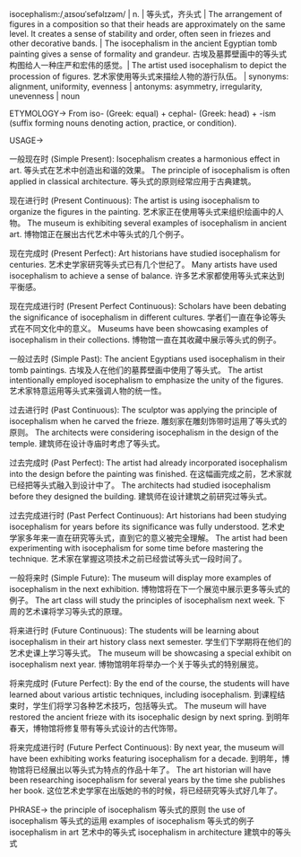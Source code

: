 isocephalism:/ˌaɪsoʊˈsefəlɪzəm/ | n. | 等头式，齐头式 | The arrangement of figures in a composition so that their heads are approximately on the same level.  It creates a sense of stability and order, often seen in friezes and other decorative bands. |  The isocephalism in the ancient Egyptian tomb painting gives a sense of formality and grandeur.  古埃及墓葬壁画中的等头式构图给人一种庄严和宏伟的感觉。|  The artist used isocephalism to depict the procession of figures. 艺术家使用等头式来描绘人物的游行队伍。 | synonyms: alignment, uniformity, evenness | antonyms: asymmetry, irregularity, unevenness | noun

ETYMOLOGY->
From iso- (Greek: equal) + cephal- (Greek: head) + -ism (suffix forming nouns denoting action, practice, or condition).

USAGE->

一般现在时 (Simple Present):
Isocephalism creates a harmonious effect in art. 等头式在艺术中创造出和谐的效果。
The principle of isocephalism is often applied in classical architecture. 等头式的原则经常应用于古典建筑。

现在进行时 (Present Continuous):
The artist is using isocephalism to organize the figures in the painting. 艺术家正在使用等头式来组织绘画中的人物。
The museum is exhibiting several examples of isocephalism in ancient art. 博物馆正在展出古代艺术中等头式的几个例子。

现在完成时 (Present Perfect):
Art historians have studied isocephalism for centuries.  艺术史学家研究等头式已有几个世纪了。
Many artists have used isocephalism to achieve a sense of balance. 许多艺术家都使用等头式来达到平衡感。

现在完成进行时 (Present Perfect Continuous):
Scholars have been debating the significance of isocephalism in different cultures. 学者们一直在争论等头式在不同文化中的意义。
Museums have been showcasing examples of isocephalism in their collections. 博物馆一直在其收藏中展示等头式的例子。


一般过去时 (Simple Past):
The ancient Egyptians used isocephalism in their tomb paintings. 古埃及人在他们的墓葬壁画中使用了等头式。
The artist intentionally employed isocephalism to emphasize the unity of the figures. 艺术家特意运用等头式来强调人物的统一性。

过去进行时 (Past Continuous):
The sculptor was applying the principle of isocephalism when he carved the frieze.  雕刻家在雕刻饰带时运用了等头式的原则。
The architects were considering isocephalism in the design of the temple. 建筑师在设计寺庙时考虑了等头式。

过去完成时 (Past Perfect):
The artist had already incorporated isocephalism into the design before the painting was finished. 在这幅画完成之前，艺术家就已经把等头式融入到设计中了。
The architects had studied isocephalism before they designed the building.  建筑师在设计建筑之前研究过等头式。


过去完成进行时 (Past Perfect Continuous):
Art historians had been studying isocephalism for years before its significance was fully understood. 艺术史学家多年来一直在研究等头式，直到它的意义被完全理解。
The artist had been experimenting with isocephalism for some time before mastering the technique.  艺术家在掌握这项技术之前已经尝试等头式一段时间了。

一般将来时 (Simple Future):
The museum will display more examples of isocephalism in the next exhibition. 博物馆将在下一个展览中展示更多等头式的例子。
The art class will study the principles of isocephalism next week.  下周的艺术课将学习等头式的原理。

将来进行时 (Future Continuous):
The students will be learning about isocephalism in their art history class next semester. 学生们下学期将在他们的艺术史课上学习等头式。
The museum will be showcasing a special exhibit on isocephalism next year. 博物馆明年将举办一个关于等头式的特别展览。


将来完成时 (Future Perfect):
By the end of the course, the students will have learned about various artistic techniques, including isocephalism. 到课程结束时，学生们将学习各种艺术技巧，包括等头式。
The museum will have restored the ancient frieze with its isocephalic design by next spring. 到明年春天，博物馆将修复带有等头式设计的古代饰带。

将来完成进行时 (Future Perfect Continuous):
By next year, the museum will have been exhibiting works featuring isocephalism for a decade. 到明年，博物馆将已经展出以等头式为特点的作品十年了。
The art historian will have been researching isocephalism for several years by the time she publishes her book.  这位艺术史学家在出版她的书的时候，将已经研究等头式好几年了。


PHRASE->
the principle of isocephalism 等头式的原则
the use of isocephalism 等头式的运用
examples of isocephalism 等头式的例子
isocephalism in art 艺术中的等头式
isocephalism in architecture 建筑中的等头式

